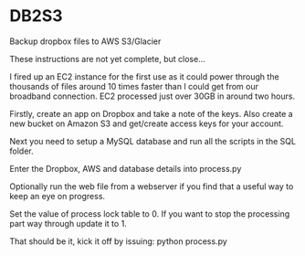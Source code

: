 # DB2S3
Backup dropbox files to AWS S3/Glacier

These instructions are not yet complete, but close...

I fired up an EC2 instance for the first use as it could power through the thousands of files around 10 times faster than I could get from our broadband connection. EC2 processed just over 30GB in around two hours.

Firstly, create an app on Dropbox and take a note of the keys. Also create a new bucket on Amazon S3  and get/create access keys for your account.

Next you need to setup a MySQL database and run all the scripts in the SQL folder.

Enter the Dropbox, AWS and database details into process.py

Optionally run the web file from a webserver if you find that a useful way to keep an eye on progress.

Set the value of process lock table to 0. If you want to stop the processing part way through update it to 1.

That should be it, kick it off by issuing: python process.py
